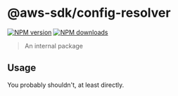 # @aws-sdk/config-resolver

[![NPM version](https://img.shields.io/npm/v/@aws-sdk/config-resolver/beta.svg)](https://www.npmjs.com/package/@aws-sdk/config-resolver)
[![NPM downloads](https://img.shields.io/npm/dm/@aws-sdk/config-resolver.svg)](https://www.npmjs.com/package/@aws-sdk/config-resolver)

> An internal package

## Usage

You probably shouldn't, at least directly.
